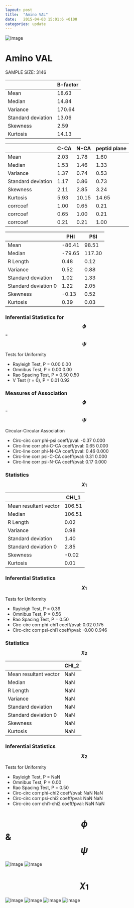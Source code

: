```yaml
---
layout: post
title:  "Amino VAL"
date:   2015-04-03 15:01:6 +0100
categories: update
---
```

<script src="https://cdnjs.cloudflare.com/ajax/libs/mathjax/2.7.0/MathJax.js?config=TeX-AMS-MML_HTMLorMML" type="text/javascript"></script>

![Image](../../../../images/aadensity.png)

# Amino VAL


 SAMPLE SIZE: 3146
 
 
 
|     | B-factor |
| --- | --- |
| Mean | 18.63 |
| Median | 14.84 |
| Variance | 170.64 |
| Standard deviation | 13.06 |
| Skewness | 2.59 |
| Kurtosis | 14.13 |
 
 
 

|     | C-CA | N-CA | peptid plane |
| --- | --- | --- | --- |
| Mean | 2.03 | 1.78 | 1.60 |
| Median | 1.53 | 1.46 | 1.33 |
| Variance | 1.37 | 0.74 | 0.53 |
| Standard deviation | 1.17 | 0.86 | 0.73 |
| Skewness | 2.11 | 2.85 | 3.24 |
| Kurtosis | 5.93 | 10.15 | 14.65 |
| corrcoef | 1.00 | 0.65 | 0.21 |
| corrcoef | 0.65 | 1.00 | 0.21 |
| corrcoef | 0.21 | 0.21 | 1.00 |
 
 
 

|     | PHI | PSI |
| --- | --- | --- |
| Mean | -86.41 | 98.51 |
| Median | -79.65 | 117.30 |
| R Length | 0.48 | 0.12 |
| Variance | 0.52 | 0.88 |
| Standard deviation | 1.02 | 1.33 |
| Standard deviation 0 | 1.22 | 2.05 |
| Skewness | -0.13 | 0.52 |
| Kurtosis | 0.39 | 0.03 |

### Inferential Statistics for $$\phi$$-$$\psi$$ 

Tests for Uniformity

- Rayleigh Test, P = 0.00 0.00
- Omnibus Test,  P = 0.00 0.00
- Rao Spacing Test,  P = 0.50 0.50
- V Test (r = 0),  P = 0.01 0.92
### Measures of Association $$\phi$$-$$\psi$$

Circular-Circular Association
- Circ-circ corr phi-psi coeff/pval:	-0.37	 0.000
- Circ-line corr phi-C-CA coeff/pval:	0.65	 0.000
- Circ-line corr phi-N-CA coeff/pval:	0.46	 0.000
- Circ-line corr psi-C-CA coeff/pval:	0.31	 0.000
- Circ-line corr psi-N-CA coeff/pval:	0.17	 0.000
### Statistics $$\chi_1$$

|     | CHI_1 |
| --- | --- |
| Mean resultant vector | 106.51 |
| Median | 106.51 | 
| R Length | 0.02 | 
| Variance | 0.98 | 
| Standard deviation | 1.40 |
| Standard deviation 0| 2.85 |
| Skewness | -0.02 |
| Kurtosis | 0.01 |

 

### Inferential Statistics $$\chi_1$$
Tests for Uniformity

- Rayleigh Test, 	 P = 0.39
- Omnibus Test, 	 P = 0.56
- Rao Spacing Test, 	 P = 0.50
- Circ-circ corr phi-chi1 coeff/pval:	0.02	 0.175
- Circ-circ corr psi-chi1 coeff/pval:	-0.00	 0.946

 

### Statistics $$\chi_2$$

|     | CHI_2 |
| --- | --- |
| Mean resultant vector | NaN |
| Median | NaN |
| R Length | NaN |
| Variance | NaN |
| Standard deviation | NaN |
| Standard deviation 0 | NaN |
| Skewness | NaN |
| Kurtosis | NaN |


### Inferential Statistics $$\chi_2$$ 

Tests for Uniformity

- Rayleigh Test, 	 P = NaN
- Omnibus Test, 	 P = 0.00
- Rao Spacing Test, 	 P = 0.50
- Circ-circ corr phi-chi2 coeff/pval:	NaN	 NaN
- Circ-circ corr psi-chi2 coeff/pval:	NaN	 NaN
- Circ-circ corr chi1-chi2 coeff/pval:	NaN	 NaN



# $$\phi$$ & $$\psi$$
![Image](../../../../images/VAL_Rama_phipsi.jpg)
![Image](../../../../images/VAL_Rama_phipsiGrad.jpg)


# $$\chi_1$$
![Image](../../../../images/VAL_Rama_phichi1.jpg)
![Image](../../../../images/VAL_Rama_Grad_psichi1.jpg)
![Image](../../../../images/VAL_Rama_psichi1.jpg)
![Image](../../../../images/VAL_Rama_Grad_phichi1.jpg)
